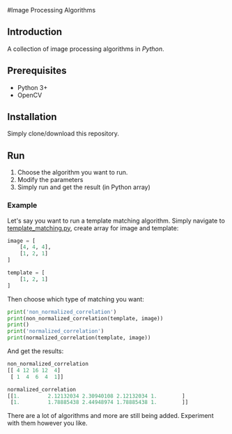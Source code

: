 #Image Processing Algorithms

## Introduction

A collection of image processing algorithms in _Python_. 


## Prerequisites

- Python 3+
- OpenCV


## Installation

Simply clone/download this repository.


## Run

1. Choose the algorithm you want to run.
2. Modify the parameters 
3. Simply run and get the result (in Python array)

### Example

Let's say you want to run a template matching algorithm. Simply navigate to [template_matching.py](template_matching.py), create array for image and template:

```python
image = [
    [4, 4, 4],
    [1, 2, 1]
]

template = [
    [1, 2, 1]
]
```

Then choose which type of matching you want:

```python
print('non_normalized_correlation')
print(non_normalized_correlation(template, image))
print()
print('normalized_correlation')
print(normalized_correlation(template, image))
```

And get the results:

```python
non_normalized_correlation
[[ 4 12 16 12  4]
 [ 1  4  6  4  1]]

normalized_correlation
[[1.         2.12132034 2.30940108 2.12132034 1.        ]
 [1.         1.78885438 2.44948974 1.78885438 1.        ]]
```


There are a lot of algorithms and more are still being added. Experiment with them however you like.